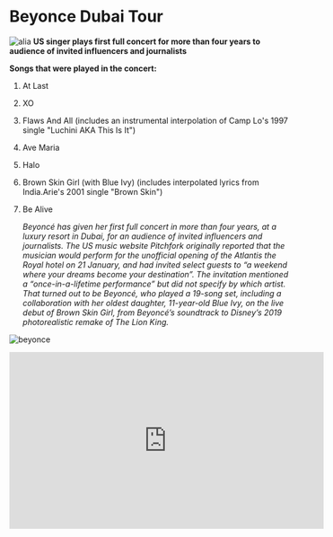 #  Beyonce Dubai Tour


![alia](https://metro.co.uk/wp-content/uploads/2023/01/SEI_141239694-599e.jpg?quality=90&strip=all)
**US singer plays first full concert for more than four years to audience of invited influencers and journalists**

 **Songs that were played in the concert:**
1. At Last
2. XO
3. Flaws And All (includes an instrumental interpolation of Camp Lo's 1997 single "Luchini AKA This Is It")
4. Ave Maria
5. Halo
6. Brown Skin Girl (with Blue Ivy) (includes interpolated lyrics from India.Arie's 2001 single "Brown Skin")
7. Be Alive 

    *Beyoncé has given her first full concert in more than four years, at a luxury resort in Dubai, for an audience of invited influencers and journalists. The US music website Pitchfork originally reported that the musician would perform for the unofficial opening of the Atlantis the Royal hotel on 21 January, and had invited select guests to “a weekend where your dreams become your destination”. The invitation mentioned a “once-in-a-lifetime performance” but did not specify by which artist. That turned out to be Beyoncé, who played a 19-song set, including a collaboration with her oldest daughter, 11-year-old Blue Ivy, on the live debut of Brown Skin Girl, from Beyoncé’s soundtrack to Disney’s 2019 photorealistic remake of The Lion King.*

![beyonce](https://i.guim.co.uk/img/media/d5a5520468147eeb1df0009846772aea66b00a2b/0_3395_5504_3302/master/5504.jpg?width=620&dpr=1&s=none)




<iframe width="560" height="315" src="https://www.youtube.com/embed/lGc987l1L1A?si=O_OhVtYUxu-CP6Lk" title="YouTube video player" frameborder="0" allow="accelerometer; autoplay; clipboard-write; encrypted-media; gyroscope; picture-in-picture; web-share" allowfullscreen></iframe>


